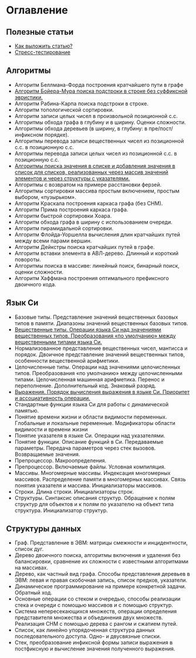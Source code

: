 # Оглавление

## Полезные статьи
- [Как выложить статью?](/usefull-notes/tutor/index.md)
- [Стресс-тестирование](/usefull-notes/stress-tests/index.md)

## Алгоритмы
- Алгоритм Беллмана-Форда построения кратчайшего пути в графе
- [Алгоритм Бойера-Мура поиска подстроки в строке без суффиксной эвристики.](/algorithms/BoyerMoore/index.md)
- Алгоритм Рабина-Карпа поиска подстроки в строке.
- Алгоритм топологической сортировки.
- Алгоритм записи целых чисел в произвольной позиционной с.с.
- Алгоритмы обхода графа в глубину и в ширину. Оценки сложности.
- Алгоритмы обхода деревьев (в ширину, в глубину: в пре/пост/инфиксном порядке).
- Алгоритмы перевода записи вещественных чисел из позиционной с.с. в позиционную с.с.
- Алгоритмы перевода записи целых чисел из позиционной с.с. в позиционную с.с.
- [Алгоритмы поиска значения в списке и добавления значения в список для списков, реализованных через массив значений элементов и через структуры с указателями.](/algorithms/SearchAndAddToList/index.md)
- Алгоритмы с возвратом на примере расстановки ферзей.
- Алгоритмы сортировки массива простым включением, простым выбором, «пузырьком».
- Алгоритм Краскала построения каркаса графа (без СНМ).
- Алгоритм Прима построения каркаса графа.
- Алгоритм быстрой сортировки Хоара.
- Алгоритм обхода графа в ширину с использованием очереди.
- Алгоритм пирамидальной сортировки.
- Алгоритм Флойда-Уоршелла вычисления длин кратчайших путей между всеми парами вершин.
- Алгоритм Дейкстры поиска кратчайших путей в графе.
- Алгоритм вставки элемента в АВЛ-дерево. Длинный и короткий повороты.
- Алгоритмы поиска в массиве: линейный поиск, бинарный поиск, оценки сложности.
- Алгоритм Хаффмана построения оптимального префиксного двоичного кода.


## Язык Си
- Базовые типы. Представление значений вещественных базовых типов в памяти. Диапазоны значений вещественных базовых типов.
- [Вещественные типы. Операции языка Си над значениями вещественных типов. Преобразования «по умолчанию» между вещественными типами языка Си.](/c-language/float_types/index.md)
- Нормализованное представление вещественных чисел, мантисса и порядок. Двоичное представление значений вещественных типов, особенности вещественной арифметики.
- Целочисленные типы. Операции над значениями целочисленных типов. Преобразования «по умолчанию» между целочисленными типами. Целочисленная машинная арифметика. Перенос и переполнение. Дополнительный код. Знаковый разряд.
- [Выражения. Порядок вычисления выражения в языке Си. Приоритет и ассоциативность операции.](/c-language/Expressions/index.md)
- Стандартные функции языка Си для работы с динамической памятью.
- Понятие времени жизни и области видимости переменных. Глобальные и локальные переменные. Модификаторы области видимости и времени жизни
- Понятие указателя в языке Си. Операции над указателями.
- Понятие функции. Описание функций в Си. Передаваемые параметры. Передача параметров через стек вызовов. Возвращаемые значения.
- Препроцессор. Макроопределения.
- Препроцессор. Включаемые файлы. Условная компиляция.
- Массивы. Многомерные массивы. Индексация многомерных массивов. Распределение памяти в многомерных массивах. Связь понятия указателя и массива. Инициализаторы массивов.
- Строки. Длина строки. Инициализаторы строк.
- Структуры. Синтаксис описания структур. Обращение к полям структур для объектов и к полям по указателю на объект типа структура. Инициализатор структур.

## Структуры данных
- Граф. Представление в ЭВМ: матрицы  смежности и инцидентности, список дуг.
- Дерево двоичного поиска, алгоритмы включения и удаления без балансировки, сравнение их сложности с известными алгоритмами на массивах.
- Дерево, как частный вид графа. Способы представления деревьев в ЭВМ: левая и правая скобочная запись, список предков, указатели.
- Динамическое программирование на примере конкретной задачи. Обратный ход.
- Основные операции со стеком и очередью, способы реализации стека и очереди с помощью массивов и с помощью структур.
- Система непересекающихся множеств, операции определения представителя множества и объединения двух множеств. Реализация СНМ с помощью дерева с рангом и сжатием путей.
- Список, как линейно упорядоченная структура данных последовательного доступа. Одно- и двусвязные списки.
- Стек, преобразование инфиксной формы записи выражения в постфиксную и вычисление значения полученного выражения.
